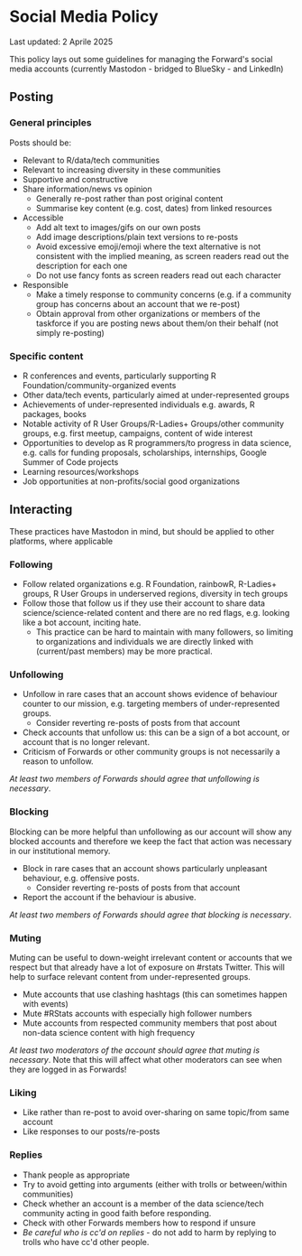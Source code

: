# Social Media Policy

Last updated: 2 Aprile 2025

This policy lays out some guidelines for managing the Forward's social media accounts (currently Mastodon - bridged to BlueSky - and LinkedIn)

## Posting

### General principles

Posts should be: 

- Relevant to R/data/tech communities
- Relevant to increasing diversity in these communities
- Supportive and constructive
- Share information/news vs opinion
    - Generally re-post rather than post original content
    - Summarise key content (e.g. cost, dates) from linked resources
- Accessible
    - Add alt text to images/gifs on our own posts
    - Add image descriptions/plain text versions to re-posts
    - Avoid excessive emoji/emoji where the text alternative is not consistent with the implied meaning, as screen readers read out the description for each one
    - Do not use fancy fonts as screen readers read out each character
 - Responsible
    - Make a timely response to community concerns (e.g. if a community group has concerns about an account that we re-post)
    - Obtain approval from other organizations or members of the taskforce if you are posting news about them/on their behalf (not simply re-posting)

### Specific content

- R conferences and events, particularly supporting R Foundation/community-organized events
- Other data/tech events, particularly aimed at under-represented groups
- Achievements of under-represented individuals e.g. awards, R packages, books
- Notable activity of R User Groups/R-Ladies+ Groups/other community groups, e.g. first meetup, campaigns, content of wide interest
- Opportunities to develop as R programmers/to progress in data science, e.g. calls for funding proposals, scholarships, internships, Google Summer of Code projects
- Learning resources/workshops
- Job opportunities at non-profits/social good organizations

## Interacting

These practices have Mastodon in mind, but should be applied to other platforms, where applicable

### Following

- Follow related organizations e.g. R Foundation, rainbowR, R-Ladies+ groups, R User Groups in underserved regions, diversity in tech groups
- Follow those that follow us if they use their account to share data science/science-related content and there are no red flags, e.g. looking like a bot account, inciting hate.
    - This practice can be hard to maintain with many followers, so limiting to organizations and individuals we are directly linked with (current/past members) may be more practical.

### Unfollowing

- Unfollow in rare cases that an account shows evidence of behaviour counter to our mission, e.g. targeting members of under-represented groups.
    - Consider reverting re-posts of posts from that account
- Check accounts that unfollow us: this can be a sign of a bot account, or account that is no longer relevant.
- Criticism of Forwards or other community groups is not necessarily a reason to unfollow. 

*At least two members of Forwards should agree that unfollowing is necessary*. 

### Blocking

Blocking can be more helpful than unfollowing as our account will show any blocked accounts and therefore we keep the fact that action was necessary in our institutional memory.

- Block in rare cases that an account shows particularly unpleasant behaviour, e.g. offensive posts.
    - Consider reverting re-posts of posts from that account 
- Report the account if the behaviour is abusive.

*At least two members of Forwards should agree that blocking is necessary*. 

### Muting

Muting can be useful to down-weight irrelevant content or accounts that we respect but that already have a lot of exposure on #rstats Twitter. This will help to surface relevant content from under-represented groups.

- Mute accounts that use clashing hashtags (this can sometimes happen with events)
- Mute #RStats accounts with especially high follower numbers
- Mute accounts from respected community members that post about non-data science content with high frequency

*At least two moderators of the account should agree that muting is necessary*. Note that this will affect what other moderators can see when they are logged in as Forwards!

### Liking

- Like rather than re-post to avoid over-sharing on same topic/from same account
- Like responses to our posts/re-posts

### Replies

- Thank people as appropriate
- Try to avoid getting into arguments (either with trolls or between/within communities)
- Check whether an account is a member of the data science/tech community acting in good faith before responding.
- Check with other Forwards members how to respond if unsure
- *Be careful who is cc'd on replies* - do not add to harm by replying to trolls who have cc'd other people.
